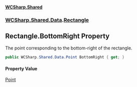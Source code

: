 #### [WCSharp.Shared](README.md 'README')
### [WCSharp.Shared.Data](WCSharp.Shared.Data.md 'WCSharp.Shared.Data').[Rectangle](WCSharp.Shared.Data.Rectangle.md 'WCSharp.Shared.Data.Rectangle')

## Rectangle.BottomRight Property

The point corresponding to the bottom-right of the rectangle.

```csharp
public WCSharp.Shared.Data.Point BottomRight { get; }
```

#### Property Value
[Point](WCSharp.Shared.Data.Point.md 'WCSharp.Shared.Data.Point')